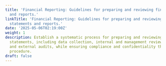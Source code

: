 ```yaml
---
title: 'Financial Reporting: Guidelines for preparing and reviewing financial statements
  and reports.'
linkTitle: 'Financial Reporting: Guidelines for preparing and reviewing financial
  statements and reports.'
date: '2025-05-06T02:19:00Z'
weight: 1
description: Establish a systematic process for preparing and reviewing financial
  statements, including data collection, internal and management reviews, finalization,
  and external audits, while ensuring compliance and confidentiality throughout the
  procedure.
draft: false
---
```



<!-- Unsupported block type: table_of_contents -->

<!-- Unsupported block type: unsupported -->

